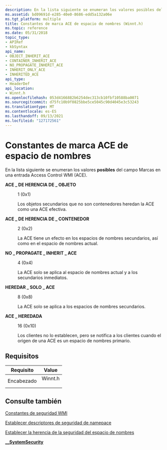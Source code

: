 ```yaml
---
description: En la lista siguiente se enumeran los valores posibles del campo Marcas en una entrada Access Control WMI (ACE).
ms.assetid: bd09691d-e285-40e0-8686-edd5a132a06e
ms.tgt_platform: multiple
title: Constantes de marca ACE de espacio de nombres (Winnt.h)
ms.topic: reference
ms.date: 05/31/2018
topic_type:
- APIRef
- kbSyntax
api_name:
- OBJECT_INHERIT_ACE
- CONTAINER_INHERIT_ACE
- NO_PROPAGATE_INHERIT_ACE
- INHERIT_ONLY_ACE
- INHERITED_ACE
api_type:
- HeaderDef
api_location:
- Winnt.h
ms.openlocfilehash: 053d4166882b6254dec313cb10fbf10588ba0071
ms.sourcegitcommit: d75fc10b9f0825bbe5ce5045c90d4045e3c53243
ms.translationtype: MT
ms.contentlocale: es-ES
ms.lasthandoff: 09/13/2021
ms.locfileid: "127172561"
---
```

# <a name="namespace-ace-flag-constants"></a>Constantes de marca ACE de espacio de nombres

En la lista siguiente se enumeran los valores **posibles** del campo Marcas en una entrada Access Control WMI (ACE).

<dl> <dt>

<span id="OBJECT_INHERIT_ACE"></span><span id="object_inherit_ace"></span>**ACE \_ DE HERENCIA DE \_ OBJETO**
</dt> <dd> <dl> <dt>

1 (0x1)
</dt> <dt>



Los objetos secundarios que no son contenedores heredan la ACE como una ACE efectiva.


</dt> </dl> </dd> <dt>

<span id="CONTAINER_INHERIT_ACE"></span><span id="container_inherit_ace"></span>**ACE \_ DE HERENCIA DE \_ CONTENEDOR**
</dt> <dd> <dl> <dt>

2 (0x2)
</dt> <dt>



La ACE tiene un efecto en los espacios de nombres secundarios, así como en el espacio de nombres actual.


</dt> </dl> </dd> <dt>

<span id="NO_PROPAGATE_INHERIT_ACE"></span><span id="no_propagate_inherit_ace"></span>**NO \_ PROPAGATE \_ INHERIT \_ ACE**
</dt> <dd> <dl> <dt>

4 (0x4)
</dt> <dt>



La ACE solo se aplica al espacio de nombres actual y a los secundarios inmediatos.


</dt> </dl> </dd> <dt>

<span id="INHERIT_ONLY_ACE"></span><span id="inherit_only_ace"></span>**HEREDAR \_ SOLO \_ ACE**
</dt> <dd> <dl> <dt>

8 (0x8)
</dt> <dt>



La ACE solo se aplica a los espacios de nombres secundarios.


</dt> </dl> </dd> <dt>

<span id="INHERITED_ACE"></span><span id="inherited_ace"></span>**ACE \_ HEREDADA**
</dt> <dd> <dl> <dt>

16 (0x10)
</dt> <dt>



Los clientes no lo establecen, pero se notifica a los clientes cuando el origen de una ACE es un espacio de nombres primario.


</dt> </dl> </dd> </dl>

## <a name="requirements"></a>Requisitos



| Requisito | Value |
|-------------------|------------------------------------------------------------------------------------|
| Encabezado<br/> | <dl> <dt>Winnt.h</dt> </dl> |



## <a name="see-also"></a>Consulte también

<dl> <dt>

[Constantes de seguridad WMI](wmi-security-constants.md)
</dt> <dt>

[Establecer descriptores de seguridad de namepace](setting-namespace-security-descriptors.md)
</dt> <dt>

[Establecer la herencia de la seguridad del espacio de nombres](establishing-inheritance-of-namespace-security.md)
</dt> <dt>

[**\_\_SystemSecurity**](--systemsecurity.md)
</dt> </dl>

 

 




